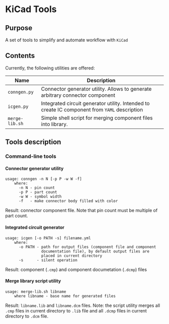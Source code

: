 # KiCad Tools

## Purpose

A set of tools to simplify and automate workflow with `KiCad`

## Contents

Currently, the following utilities are offered:

| Name           | Description |
|----------------| ------------|
| `conngen.py`   |  Connector generator utility. Allows to generate arbitrary connector component |
| `icgen.py`     |  Integrated circuit generator utility. Intended to create IC component from `YAML` description |
| `merge-lib.sh` |  Simple shell script for merging component files into library.  |
 

## Tools description

### Command-line tools

#### Connector generator utility
```
usage: conngen -n N [-p P -w W -f]
    where:
      -n N - pin count
      -p P - part count
      -w W - symbol width
      -f   - make connector body filled with color

```
Result: connector component file.
Note that pin count must be multiple of part count.

#### Integrated circuit generator 
```
usage: icgen [-o PATH -s] filename.yml
    where:
      -o PATH - path for output files (component file and component 
                documentation file), by default output files are
                placed in current directory
      -s      - silent operation
```
Result: component (`.cmp`) and component documetation (`.dcmp`) files

#### Merge library script utility
```
usage: merge-lib.sh libname
    where libname - base name for generated files
```
Result: `libname.lib` and `libname.dcm` files.
Note: the script utility merges all `.cmp` files in current directory to 
`.lib` file and all `.dcmp` files in current directory to `.dcm` file.
